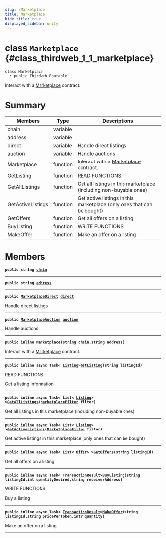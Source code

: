 ```yaml
---
slug: /Marketplace
title: Marketplace
hide_title: true
displayed_sidebar: unity
---
```


# class `Marketplace` {#class_thirdweb_1_1_marketplace}

```
class Marketplace
  : public Thirdweb.Routable
```

Interact with a [Marketplace](#class_thirdweb_1_1_marketplace) contract.

# Summary

| Members           | Type     | Descriptions                                                             |
| ----------------- | -------- | ------------------------------------------------------------------------ |
| chain             | variable |                                                                          |
| address           | variable |                                                                          |
| direct            | variable | Handle direct listings                                                   |
| auction           | variable | Handle auctions                                                          |
| Marketplace       | function | Interact with a [Marketplace](#class_thirdweb_1_1_marketplace) contract. |
| GetListing        | function | READ FUNCTIONS.                                                          |
| GetAllListings    | function | Get all listings in this marketplace (including non-buyable ones)        |
| GetActiveListings | function | Get active listings in this marketplace (only ones that can be bought)   |
| GetOffers         | function | Get all offers on a listing                                              |
| BuyListing        | function | WRITE FUNCTIONS.                                                         |
| MakeOffer         | function | Make an offer on a listing                                               |

# Members

**`public string `[`chain`](#class_thirdweb_1_1_marketplace_1a29198058e94889f280093d44b4ee55d2)**

---

**`public string `[`address`](#class_thirdweb_1_1_marketplace_1af4d8e43c01a267c50a7104b88ed26eab)**

---

**`public `[`MarketplaceDirect`](docs/unity/MarketplaceDirect.md#class_thirdweb_1_1_marketplace_direct)` `[`direct`](#class_thirdweb_1_1_marketplace_1a122030796b9dd39b5515e2b1ebdf203f)**

Handle direct listings

---

**`public `[`MarketplaceAuction`](docs/unity/MarketplaceAuction.md#class_thirdweb_1_1_marketplace_auction)` `[`auction`](#class_thirdweb_1_1_marketplace_1a4b3b6a5c3cd7d949d0d5daa1db870e54)**

Handle auctions

---

**`public inline `[`Marketplace`](#class_thirdweb_1_1_marketplace_1ae9f5fee7e78e1db8e1e2de8e8e763ce3)`(string chain,string address)`**

Interact with a [Marketplace](#class_thirdweb_1_1_marketplace) contract.

---

**`public inline async Task< `[`Listing`](docs/unity/Listing.md#class_thirdweb_1_1_listing)`>`[`GetListing`](#class_thirdweb_1_1_marketplace_1aa2506d499cf41c394b901d90cf1afecf)`(string listingId)`**

READ FUNCTIONS.

Get a listing information

---

**`public inline async Task< List< `[`Listing`](docs/unity/Listing.md#class_thirdweb_1_1_listing)`> >`[`GetAllListings`](#class_thirdweb_1_1_marketplace_1a258a8094a882113a15514d298a46fb74)`(`[`MarketplaceFilter`](docs/unity/MarketplaceFilter.md#class_thirdweb_1_1_marketplace_filter)` filter)`**

Get all listings in this marketplace (including non-buyable ones)

---

**`public inline async Task< List< `[`Listing`](docs/unity/Listing.md#class_thirdweb_1_1_listing)`> >`[`GetActiveListings`](#class_thirdweb_1_1_marketplace_1abd3205f14d2e2d4f28db17b800d485ac)`(`[`MarketplaceFilter`](docs/unity/MarketplaceFilter.md#class_thirdweb_1_1_marketplace_filter)` filter)`**

Get active listings in this marketplace (only ones that can be bought)

---

**`public inline async Task< List< `[`Offer`](docs/unity/Offer.md#struct_thirdweb_1_1_offer)`> >`[`GetOffers`](#class_thirdweb_1_1_marketplace_1af0ba39e692b262fae3871c2d6874318c)`(string listingId)`**

Get all offers on a listing

---

**`public inline async Task< `[`TransactionResult`](docs/unity/TransactionResult.md#class_thirdweb_1_1_transaction_result)`>`[`BuyListing`](#class_thirdweb_1_1_marketplace_1a7490b25b2f4d8cfb91cd9dfe378f7597)`(string listingId,int quantityDesired,string receiverAddress)`**

WRITE FUNCTIONS.

Buy a listing

---

**`public inline async Task< `[`TransactionResult`](docs/unity/TransactionResult.md#class_thirdweb_1_1_transaction_result)`>`[`MakeOffer`](#class_thirdweb_1_1_marketplace_1abbbca7e3bb6f03ef1449f875c1e38e6d)`(string listingId,string pricePerToken,int? quantity)`**

Make an offer on a listing

---
